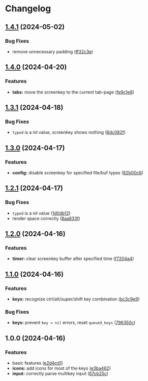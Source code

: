 # Changelog

## [1.4.1](https://github.com/NStefan002/screenkey.nvim/compare/v1.4.0...v1.4.1) (2024-05-02)


### Bug Fixes

* remove unnecessary padding ([ff32c3e](https://github.com/NStefan002/screenkey.nvim/commit/ff32c3e875daa085872377ae8f50d066df3cef30))

## [1.4.0](https://github.com/NStefan002/screenkey.nvim/compare/v1.3.1...v1.4.0) (2024-04-20)


### Features

* **tabs:** move the screenkey to the current tab-page ([fe9c1e8](https://github.com/NStefan002/screenkey.nvim/commit/fe9c1e8d45309347df8a16d879bb687238892a83))

## [1.3.1](https://github.com/NStefan002/screenkey.nvim/compare/v1.3.0...v1.3.1) (2024-04-18)


### Bug Fixes

* `typed` is a nil value, screenkey shows nothing ([6dc082f](https://github.com/NStefan002/screenkey.nvim/commit/6dc082f5e4cb9e316866801275fcd371fa0c5350))

## [1.3.0](https://github.com/NStefan002/screenkey.nvim/compare/v1.2.1...v1.3.0) (2024-04-17)


### Features

* **config:** disable screenkey for specified file/buf types ([82b00c6](https://github.com/NStefan002/screenkey.nvim/commit/82b00c6bbb01c74024eb8ebed52edb08a905d9e6))

## [1.2.1](https://github.com/NStefan002/screenkey.nvim/compare/v1.2.0...v1.2.1) (2024-04-17)


### Bug Fixes

* `typed` is a nil value ([1d0db12](https://github.com/NStefan002/screenkey.nvim/commit/1d0db12f947fd5020998d9b6523dff5ad05e8179))
* render space correctly ([8aa833f](https://github.com/NStefan002/screenkey.nvim/commit/8aa833f0961f47a0fc68849c4f4da5ed7cb4c620))

## [1.2.0](https://github.com/NStefan002/screenkey.nvim/compare/v1.1.0...v1.2.0) (2024-04-16)


### Features

* **timer:** clear screenkey buffer after specified time ([f7204a4](https://github.com/NStefan002/screenkey.nvim/commit/f7204a414ff374f290c7ac3e808584af0f949c7a))

## [1.1.0](https://github.com/NStefan002/screenkey.nvim/compare/v1.0.0...v1.1.0) (2024-04-16)


### Features

* **keys:** recognize ctrl/alt/super/shift key combination ([bc3c9e9](https://github.com/NStefan002/screenkey.nvim/commit/bc3c9e9ad6e65b276ad41e97cc53750596e520b2))


### Bug Fixes

* **keys:** prevent `key = nil` errors, reset `queued_keys` ([796350c](https://github.com/NStefan002/screenkey.nvim/commit/796350c01edf0662785df30a9eed340d57907c43))

## 1.0.0 (2024-04-16)


### Features

* basic features ([e2d4cd1](https://github.com/NStefan002/screenkey.nvim/commit/e2d4cd1e101c20c16dafe52760124f9a27f0968e))
* **icons:** add icons for most of the keys ([e3ba462](https://github.com/NStefan002/screenkey.nvim/commit/e3ba46277382a3716392cd997f1b3f0cf878028a))
* **input:** correctly parse multikey input ([67cb25c](https://github.com/NStefan002/screenkey.nvim/commit/67cb25cbb75bc7703649757b1b88dd6644fd935a))
